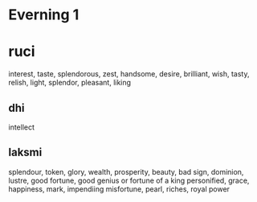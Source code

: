 # Everning 1

# ruci
interest, taste, splendorous, zest, handsome, desire, brilliant, wish, tasty, relish, light, splendor, pleasant, liking

## dhi  
intellect

## laksmi 
splendour, token, glory, wealth, prosperity, beauty, bad sign, dominion, lustre, good fortune, good genius or fortune of a king personified, grace, happiness, mark, impendiing misfortune, pearl, riches, royal power
